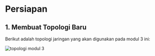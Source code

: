 # Persiapan
## 1. Membuat Topologi Baru
Berikut adalah topologi jaringan yang akan digunakan pada modul 3 ini:

![topologi modul 3](img/topologiM3.png)


<!--stackedit_data:
eyJoaXN0b3J5IjpbNjA3MjQyMjQyXX0=
-->